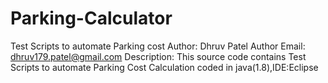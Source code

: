# Parking-Calculator
Test Scripts to automate Parking cost
Author: Dhruv Patel
Author Email: dhruv179.patel@gmail.com
Description: This source code contains Test Scripts to automate Parking Cost Calculation
coded in java(1.8),IDE:Eclipse
